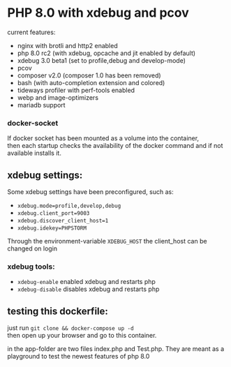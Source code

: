 # PHP 8.0 with xdebug and pcov

current features:
- nginx with brotli and http2 enabled
- php 8.0 rc2 (with xdebug, opcache and jit enabled by default)
- xdebug 3.0 beta1 (set to profile,debug and develop-mode)
- pcov
- composer v2.0 (composer 1.0 has been removed)
- bash (with auto-completion extension and colored)
- tideways profiler with perf-tools enabled
- webp and image-optimizers
- mariadb support

### docker-socket

If docker socket has been mounted as a volume into the container,  
then each startup checks the availability of the docker command and if not available installs it.

## xdebug settings:

Some xdebug settings have been preconfigured, such as:
- `xdebug.mode=profile,develop,debug`
- `xdebug.client_port=9003`
- `xdebug.discover_client_host=1`
- `xdebug.idekey=PHPSTORM`

Through the environment-variable `XDEBUG_HOST` the client_host can be changed on login

### xdebug tools:
- `xdebug-enable` enabled xdebug and restarts php
- `xdebug-disable` disables xdebug and restarts php

## testing this dockerfile:

just run `git clone && docker-compose up -d` <br />
then open up your browser and go to this container.

in the app-folder are two files index.php and Test.php.
They are meant as a playground to test the newest features of php 8.0

